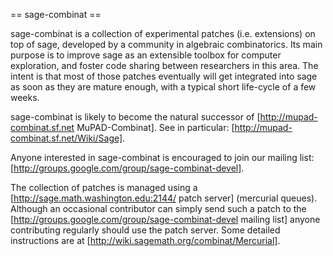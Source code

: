 == sage-combinat ==

sage-combinat is a collection of experimental patches
(i.e. extensions) on top of sage, developed by
a community in algebraic combinatorics. Its main purpose is to improve
sage as an extensible toolbox for computer exploration, and foster
code sharing between researchers in this area. The intent is that most
of those patches eventually will get integrated into sage as soon as
they are mature enough, with a typical short life-cycle of a few
weeks.

sage-combinat is likely to become the natural successor of [http://mupad-combinat.sf.net MuPAD-Combinat].
See in particular: [http://mupad-combinat.sf.net/Wiki/Sage].

Anyone interested in sage-combinat is encouraged to join our mailing list: [http://groups.google.com/group/sage-combinat-devel].

The collection of patches is managed using a [http://sage.math.washington.edu:2144/ patch server] (mercurial
queues). Although an occasional contributor can simply send such a
patch to the [http://groups.google.com/group/sage-combinat-devel mailing list] anyone contributing
regularly should use the patch server. Some detailed instructions are at [http://wiki.sagemath.org/combinat/Mercurial].
